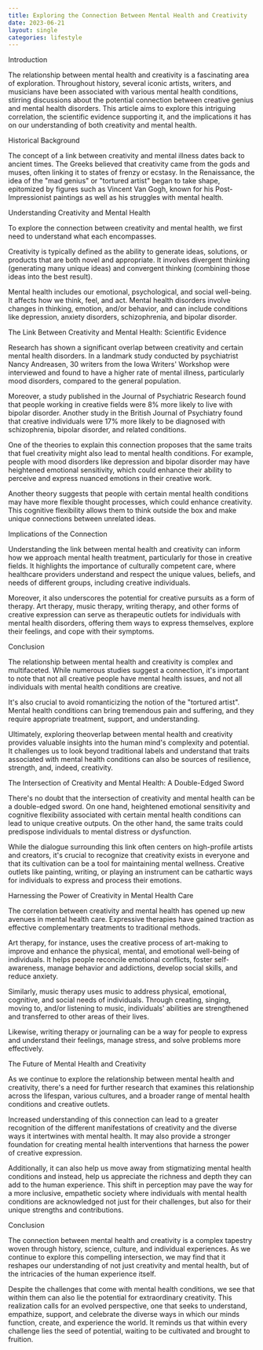 ```yaml
---
title: Exploring the Connection Between Mental Health and Creativity
date: 2023-06-21
layout: single
categories: lifestyle
---
```

Introduction

The relationship between mental health and creativity is a fascinating area of exploration. Throughout history, several iconic artists, writers, and musicians have been associated with various mental health conditions, stirring discussions about the potential connection between creative genius and mental health disorders. This article aims to explore this intriguing correlation, the scientific evidence supporting it, and the implications it has on our understanding of both creativity and mental health.

Historical Background

The concept of a link between creativity and mental illness dates back to ancient times. The Greeks believed that creativity came from the gods and muses, often linking it to states of frenzy or ecstasy. In the Renaissance, the idea of the "mad genius" or "tortured artist" began to take shape, epitomized by figures such as Vincent Van Gogh, known for his Post-Impressionist paintings as well as his struggles with mental health.

Understanding Creativity and Mental Health

To explore the connection between creativity and mental health, we first need to understand what each encompasses.

Creativity is typically defined as the ability to generate ideas, solutions, or products that are both novel and appropriate. It involves divergent thinking (generating many unique ideas) and convergent thinking (combining those ideas into the best result).

Mental health includes our emotional, psychological, and social well-being. It affects how we think, feel, and act. Mental health disorders involve changes in thinking, emotion, and/or behavior, and can include conditions like depression, anxiety disorders, schizophrenia, and bipolar disorder.

The Link Between Creativity and Mental Health: Scientific Evidence

Research has shown a significant overlap between creativity and certain mental health disorders. In a landmark study conducted by psychiatrist Nancy Andreasen, 30 writers from the Iowa Writers' Workshop were interviewed and found to have a higher rate of mental illness, particularly mood disorders, compared to the general population.

Moreover, a study published in the Journal of Psychiatric Research found that people working in creative fields were 8% more likely to live with bipolar disorder. Another study in the British Journal of Psychiatry found that creative individuals were 17% more likely to be diagnosed with schizophrenia, bipolar disorder, and related conditions.

One of the theories to explain this connection proposes that the same traits that fuel creativity might also lead to mental health conditions. For example, people with mood disorders like depression and bipolar disorder may have heightened emotional sensitivity, which could enhance their ability to perceive and express nuanced emotions in their creative work.

Another theory suggests that people with certain mental health conditions may have more flexible thought processes, which could enhance creativity. This cognitive flexibility allows them to think outside the box and make unique connections between unrelated ideas.

Implications of the Connection

Understanding the link between mental health and creativity can inform how we approach mental health treatment, particularly for those in creative fields. It highlights the importance of culturally competent care, where healthcare providers understand and respect the unique values, beliefs, and needs of different groups, including creative individuals.

Moreover, it also underscores the potential for creative pursuits as a form of therapy. Art therapy, music therapy, writing therapy, and other forms of creative expression can serve as therapeutic outlets for individuals with mental health disorders, offering them ways to express themselves, explore their feelings, and cope with their symptoms.

Conclusion

The relationship between mental health and creativity is complex and multifaceted. While numerous studies suggest a connection, it's important to note that not all creative people have mental health issues, and not all individuals with mental health conditions are creative.

It's also crucial to avoid romanticizing the notion of the "tortured artist". Mental health conditions can bring tremendous pain and suffering, and they require appropriate treatment, support, and understanding.

Ultimately, exploring theoverlap between mental health and creativity provides valuable insights into the human mind's complexity and potential. It challenges us to look beyond traditional labels and understand that traits associated with mental health conditions can also be sources of resilience, strength, and, indeed, creativity.

The Intersection of Creativity and Mental Health: A Double-Edged Sword

There's no doubt that the intersection of creativity and mental health can be a double-edged sword. On one hand, heightened emotional sensitivity and cognitive flexibility associated with certain mental health conditions can lead to unique creative outputs. On the other hand, the same traits could predispose individuals to mental distress or dysfunction.

While the dialogue surrounding this link often centers on high-profile artists and creators, it's crucial to recognize that creativity exists in everyone and that its cultivation can be a tool for maintaining mental wellness. Creative outlets like painting, writing, or playing an instrument can be cathartic ways for individuals to express and process their emotions.

Harnessing the Power of Creativity in Mental Health Care

The correlation between creativity and mental health has opened up new avenues in mental health care. Expressive therapies have gained traction as effective complementary treatments to traditional methods.

Art therapy, for instance, uses the creative process of art-making to improve and enhance the physical, mental, and emotional well-being of individuals. It helps people reconcile emotional conflicts, foster self-awareness, manage behavior and addictions, develop social skills, and reduce anxiety.

Similarly, music therapy uses music to address physical, emotional, cognitive, and social needs of individuals. Through creating, singing, moving to, and/or listening to music, individuals' abilities are strengthened and transferred to other areas of their lives.

Likewise, writing therapy or journaling can be a way for people to express and understand their feelings, manage stress, and solve problems more effectively.

The Future of Mental Health and Creativity

As we continue to explore the relationship between mental health and creativity, there's a need for further research that examines this relationship across the lifespan, various cultures, and a broader range of mental health conditions and creative outlets.

Increased understanding of this connection can lead to a greater recognition of the different manifestations of creativity and the diverse ways it intertwines with mental health. It may also provide a stronger foundation for creating mental health interventions that harness the power of creative expression.

Additionally, it can also help us move away from stigmatizing mental health conditions and instead, help us appreciate the richness and depth they can add to the human experience. This shift in perception may pave the way for a more inclusive, empathetic society where individuals with mental health conditions are acknowledged not just for their challenges, but also for their unique strengths and contributions.

Conclusion

The connection between mental health and creativity is a complex tapestry woven through history, science, culture, and individual experiences. As we continue to explore this compelling intersection, we may find that it reshapes our understanding of not just creativity and mental health, but of the intricacies of the human experience itself.

Despite the challenges that come with mental health conditions, we see that within them can also lie the potential for extraordinary creativity. This realization calls for an evolved perspective, one that seeks to understand, empathize, support, and celebrate the diverse ways in which our minds function, create, and experience the world. It reminds us that within every challenge lies the seed of potential, waiting to be cultivated and brought to fruition.